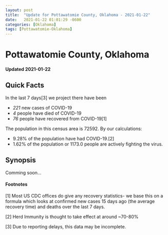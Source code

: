 ```yaml
---
layout: post
title:  "Update for Pottawatomie County, Oklahoma - 2021-01-22"
date:   2021-01-22 01:01:29 -0600
categories: [Oklahoma]
tags: [Pottawatomie-Oklahoma]
---
```


# Pottawatomie County, Oklahoma
#### Updated 2021-01-22

## Quick Facts

In the last 7 days[3] we project there have been
- *221* new cases of COVID-19
- *4* people have died of COVID-19
- *76* people have recovered from COVID-19[1]

The population in this census area is 72592. By our calculations:
- 9.28% of the population have had COVID-19.[2]
- 1.62% of the population or 1173.0 people are actively fighting the virus.

## Synopsis

Comming soon...


#### Footnotes

[1] Most US CDC offices do give any recovery statistics- we base this on a formula which looks at confirmed new cases
15 days ago (the average recovery time) and deaths over the last 7 days.

[2] Herd Immunity is thought to take effect at around ~70-80%

[3] Due to reporting delays, this data may be incomplete.
 
    